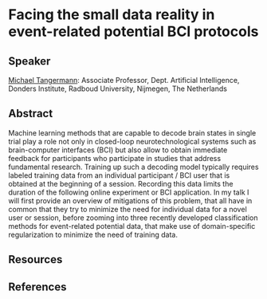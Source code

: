# Facing the small data reality in event-related potential BCI protocols

## Speaker
[Michael Tangermann](https://neurotechlab.socsci.ru.nl/author/michael-tangermann/): Associate Professor, Dept. Artificial Intelligence, Donders Institute, Radboud University, Nijmegen, The Netherlands


## Abstract
Machine learning methods that are capable to decode brain states in single trial play a role not only in closed-loop neurotechnological systems such as brain-computer interfaces (BCI) but also allow to obtain immediate feedback for participants who participate in studies that address fundamental research. Training up such a decoding model typically requires labeled training data from an individual participant / BCI user that is obtained at the beginning of a session. Recording this data limits the duration of the following online  experiment or BCI application. In my talk I will first provide an overview of mitigations of this problem, that all have in common that they try to minimize the need for individual data for a novel user or session, before zooming into three recently developed classification methods for event-related potential data, that make use of domain-specific regularization to minimize the need of training data.



## Resources

## References
